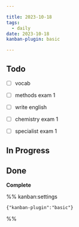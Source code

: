 ```yaml
---

title: 2023-10-18
tags:
  - daily
date: 2023-10-18
kanban-plugin: basic

---
```


## Todo

- [ ] vocab
- [ ] methods exam 1
- [ ] write english
- [ ] chemistry exam 1
- [ ] specialist exam 1


## In Progress



## Done

**Complete**




%% kanban:settings
```
{"kanban-plugin":"basic"}
```
%%
